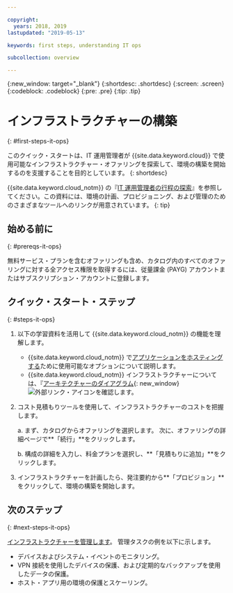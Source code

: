 ```yaml
---

copyright:
  years: 2018, 2019
lastupdated: "2019-05-13"

keywords: first steps, understanding IT ops

subcollection: overview

---
```


{:new_window: target="_blank"}
{:shortdesc: .shortdesc}
{:screen: .screen}
{:codeblock: .codeblock}
{:pre: .pre}
{:tip: .tip}

# インフラストラクチャーの構築
{: #first-steps-it-ops}

このクイック・スタートは、IT 運用管理者が {{site.data.keyword.cloud}} で使用可能なインフラストラクチャー・オファリングを探索して、環境の構築を開始するのを支援することを目的としています。
{: shortdesc}

{{site.data.keyword.cloud_notm}} の『[IT 運用管理者の行程の探索](/docs/overview?topic=overview-it-ops)』を参照してください。この資料には、環境の計画、プロビジョニング、および管理のためのさまざまなツールへのリンクが用意されています。
{: tip}

## 始める前に
{: #prereqs-it-ops}

無料サービス・プランを含むオファリングも含め、カタログ内のすべてのオファリングに対する全アクセス権限を取得するには、従量課金 (PAYG) アカウントまたはサブスクリプション・アカウントに登録します。 

## クイック・スタート・ステップ
{: #steps-it-ops}

1. 以下の学習資料を活用して {{site.data.keyword.cloud_notm}} の機能を理解します。
    * {{site.data.keyword.cloud_notm}} で[アプリケーションをホスティングする](/docs/apps/tutorials?topic=creating-apps-hosting)ために使用可能なオプションについて説明します。
    * {{site.data.keyword.cloud_notm}} インフラストラクチャーについては、『[アーキテクチャーのダイアグラム](https://www.ibm.com/cloud/garage/architectures/infrastructure){: new_window} ![外部リンク・アイコン](../icons/launch-glyph.svg)を確認します。 
2. コスト見積もりツールを使用して、インフラストラクチャーのコストを把握します。

    a. まず、カタログからオファリングを選択します。 次に、オファリングの詳細ページで**「続行」**をクリックします。
    
    b. 構成の詳細を入力し、料金プランを選択し、**「見積もりに追加」**をクリックします。 
3. インフラストラクチャーを計画したら、発注要約から**「プロビジョン」**をクリックして、環境の構築を開始します。 

## 次のステップ
{: #next-steps-it-ops}

[インフラストラクチャーを管理します](/docs/overview?topic=overview-it-ops)。 管理タスクの例を以下に示します。 

  * デバイスおよびシステム・イベントのモニタリング。
  * VPN 接続を使用したデバイスの保護、および定期的なバックアップを使用したデータの保護。 
  * ホスト・アプリ用の環境の保護とスケーリング。 


